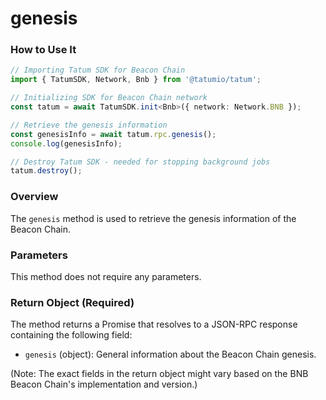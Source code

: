 # genesis

### How to Use It

```typescript
// Importing Tatum SDK for Beacon Chain
import { TatumSDK, Network, Bnb } from '@tatumio/tatum';

// Initializing SDK for Beacon Chain network
const tatum = await TatumSDK.init<Bnb>({ network: Network.BNB });

// Retrieve the genesis information
const genesisInfo = await tatum.rpc.genesis();
console.log(genesisInfo);

// Destroy Tatum SDK - needed for stopping background jobs
tatum.destroy();
```

### Overview

The `genesis` method is used to retrieve the genesis information of the Beacon Chain.

### Parameters

This method does not require any parameters.

### Return Object (Required)

The method returns a Promise that resolves to a JSON-RPC response containing the following field:

- `genesis` (object): General information about the Beacon Chain genesis.

(Note: The exact fields in the return object might vary based on the BNB Beacon Chain's implementation and version.)